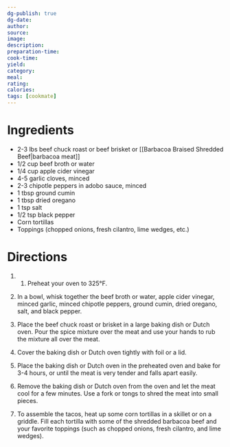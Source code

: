 ```yaml
---
dg-publish: true
dg-date: 
author: 
source: 
image:
description: 
preparation-time:
cook-time:
yield: 
category: 
meal: 
rating: 
calories: 
tags: [cookmate]
---
```



# Ingredients

-   2-3 lbs beef chuck roast or beef brisket or [[Barbacoa Braised Shredded Beef|barbacoa meat]]
-   1/2 cup beef broth or water
-   1/4 cup apple cider vinegar
-   4-5 garlic cloves, minced
-   2-3 chipotle peppers in adobo sauce, minced
-   1 tbsp ground cumin
-   1 tbsp dried oregano
-   1 tsp salt
-   1/2 tsp black pepper
-   Corn tortillas
-   Toppings (chopped onions, fresh cilantro, lime wedges, etc.)

# Directions

1) 1.  Preheat your oven to 325°F.
    
2)  In a bowl, whisk together the beef broth or water, apple cider vinegar, minced garlic, minced chipotle peppers, ground cumin, dried oregano, salt, and black pepper.
    
3)  Place the beef chuck roast or brisket in a large baking dish or Dutch oven. Pour the spice mixture over the meat and use your hands to rub the mixture all over the meat.
    
4)  Cover the baking dish or Dutch oven tightly with foil or a lid.
    
5)  Place the baking dish or Dutch oven in the preheated oven and bake for 3-4 hours, or until the meat is very tender and falls apart easily.
    
6)  Remove the baking dish or Dutch oven from the oven and let the meat cool for a few minutes. Use a fork or tongs to shred the meat into small pieces.
    
7)  To assemble the tacos, heat up some corn tortillas in a skillet or on a griddle. Fill each tortilla with some of the shredded barbacoa beef and your favorite toppings (such as chopped onions, fresh cilantro, and lime wedges).